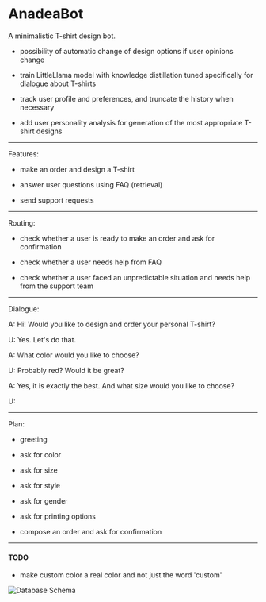 # AnadeaBot

A minimalistic T-shirt design bot.

- possibility of automatic change of design options if user opinions change

- train LittleLlama model with knowledge distillation tuned specifically for dialogue about T-shirts

- track user profile and preferences, and truncate the history when necessary

- add user personality analysis for generation of the most appropriate T-shirt designs

---

Features:

- make an order and design a T-shirt

- answer user questions using FAQ (retrieval)

- send support requests

---

Routing:

- check whether a user is ready to make an order and ask for confirmation

- check whether a user needs help from FAQ

- check whether a user faced an unpredictable situation and needs help from the support team

---

Dialogue:

A: Hi! Would you like to design and order your personal T-shirt?

U: Yes. Let's do that.

A:  What color would you like to choose?

U: Probably red? Would it be great?

A: Yes, it is exactly the best. And what size would you like to choose?

U: 

---

Plan:

- greeting

- ask for color

- ask for size

- ask for style

- ask for gender

- ask for printing options

- compose an order and ask for confirmation

---

#### TODO

- make custom color a real color and not just the word 'custom'

<img src="file:///D:/Technology/data-science/anadeabot/docs/diagram-database.svg" title="Database Schema" alt="Database Schema" data-align="center">